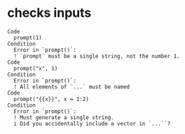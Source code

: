 # checks inputs

    Code
      prompt(1)
    Condition
      Error in `prompt()`:
      ! `prompt` must be a single string, not the number 1.
    Code
      prompt("x", 1)
    Condition
      Error in `prompt()`:
      ! All elements of `...` must be named
    Code
      prompt("{{x}}", x = 1:2)
    Condition
      Error in `prompt()`:
      ! Must generate a single string.
      i Did you accidentally include a vector in `...``?

